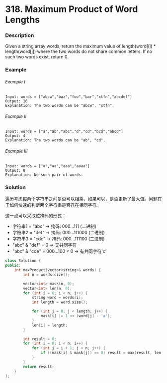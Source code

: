 # 318. Maximum Product of Word Lengths

### Description

Given a string array words, return the maximum value of length(word[i]) * length(word[j]) where the two words do not share common letters. If no such two words exist, return 0.

### Example 

###### Example I

```
Input: words = ["abcw","baz","foo","bar","xtfn","abcdef"]
Output: 16
Explanation: The two words can be "abcw", "xtfn".
```

###### Example II

```
Input: words = ["a","ab","abc","d","cd","bcd","abcd"]
Output: 4
Explanation: The two words can be "ab", "cd".
```

###### Example III

```
Input: words = ["a","aa","aaa","aaaa"]
Output: 0
Explanation: No such pair of words.
```

### Solution

遍历考虑每两个字符串之间是否可以相乘，如果可以，是否更新了最大值。问题在于如何快速的判断两个字符串是否存在相同字符。

这一点可以采取位掩码的形式：
- 字符串1 = "abc" → 掩码: 000...111 (二进制)
- 字符串2 = "def" → 掩码: 000...111000 (二进制)
- 字符串3 = "cde" → 掩码: 000...111100 (二进制)
- "abc" & "def" = 0 → 无共同字符
- "abc" & "cde" = 000...100 ≠ 0 → 有共同字符'c'

```c++
class Solution {
public:
    int maxProduct(vector<string>& words) {
        int n = words.size();

        vector<int> mask(n, 0);
        vector<int> len(n, 0);
        for (int i = 0; i < n; i++) {
            string word = words[i];
            int length = word.size();

            for (int j = 0; j < length; j++) {
                mask[i] |= 1 << (word[j] - 'a');
            }
            len[i] = length;
        }

        int result = 0;
        for (int i = 0; i < n; i++) {
            for (int j = i + 1; j < n; j++) {
                if ((mask[i] & mask[j]) == 0) result = max(result, len[i] * len[j]);
            }
        }
        return result;
    }
};
```
